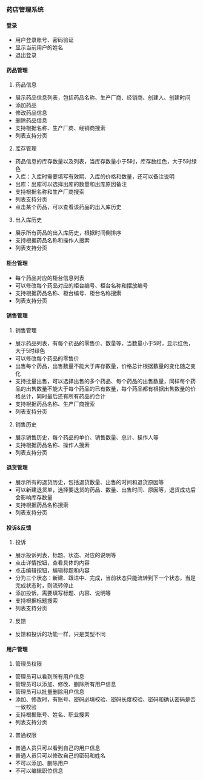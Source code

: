 ### 药店管理系统

#### 登录
- 用户登录账号、密码验证
- 显示当前用户的姓名
- 退出登录

#### 药品管理
1. 药品信息
- 展示药品信息列表，包括药品名称、生产厂商、经销商、创建人、创建时间
- 添加药品
- 修改药品信息
- 删除药品信息
- 支持根据名称、生产厂商、经销商搜索
- 列表支持分页

2. 库存管理
- 药品信息的库存数量以及列表，当库存数量小于5时，库存数红色，大于5时绿色
- 入库：入库时需要填写有效期、入库的价格和数量，还可以备注说明
- 出库：出库可以选择出库的数量和出库原因备注
- 支持根据名称和生产厂商搜索
- 列表支持分页
- 点击某个药品，可以查看该药品的出入库历史

3. 出入库历史 
- 展示所有药品的出入库历史，根据时间倒排序
- 支持根据药品名称和操作人搜索
- 列表支持分页

#### 柜台管理
- 每个药品对应的柜台信息列表
- 可以修改每个药品对应的柜台编号、柜台名称和摆放编号
- 支持根据药品名称、柜台编号、柜台名称搜索
- 列表支持分页

#### 销售管理
1. 销售管理
- 展示药品列表，有每个药品的零售价、数量等，当数量小于5时，显示红色，大于5时绿色
- 可以修改每个药品的零售价
- 出售每个药品，出售数量不能大于库存数量，价格总计根据数量的变化随之变化
- 支持批量出售，可以选择出售的多个药品、每个药品的出售数量，同样每个药品的出售数量不能大于每个药品的已有数量，每个药品都有根据出售数量的价格总计，同时最后还有所有药品的合计
- 支持根据药品名称、生产厂商搜索
- 列表支持分页

2. 销售历史
- 展示销售历史，每个药品的单价、销售数量、总计、操作人等
- 支持根据药品名称、操作人搜索
- 列表支持分页

#### 退货管理
- 展示所有的退货历史，包括退货数量、出售的时间和退货原因等
- 可以新建退货单，选择要退货的药品、数量、出售时间、原因等，退货成功后会影响库存数量
- 支持根据药品名称搜索
- 列表支持分页

#### 投诉&反馈
1. 投诉
- 展示投诉列表，标题、状态、对应的说明等
- 点击详情按钮，查看具体的内容
- 点击编辑按钮，编辑标题和内容
- 分为三个状态：新建、跟进中、完成，当前状态只能流转到下一个状态，当是完成状态时，则流转停止
- 添加投诉，需要填写标题、内容、说明等
- 支持根据标题搜索
- 列表支持分页

2. 反馈
- 反馈和投诉的功能一样，只是类型不同

#### 用户管理
1. 管理员权限
- 管理员可以看到所有用户信息
- 管理员可以添加、修改、删除所有用户信息
- 管理员可以批量删除用户信息
- 添加、修改时，有账号、密码必填校验、密码长度校验、密码和确认密码是否一致校验
- 支持根据账号、姓名、职业搜索
- 列表支持分页

2. 普通权限
- 普通人员只可以看到自己的用户信息
- 普通人员只可以修改自己的密码和姓名
- 不可以添加、删除用户
- 不可以编辑职位信息

